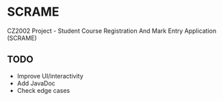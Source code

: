 # SCRAME
CZ2002 Project - Student Course Registration And Mark Entry Application (SCRAME)

## TODO
* Improve UI/interactivity
* Add JavaDoc
* Check edge cases